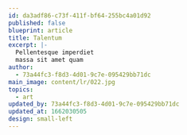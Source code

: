 ```yaml
---
id: da3adf86-c73f-411f-bf64-255bc4a01d92
published: false
blueprint: article
title: Talentum
excerpt: |-
  Pellentesque imperdiet
  massa sit amet quam
author:
  - 73a44fc3-f8d3-4d01-9c7e-095429bb71dc
main_image: content/lr/022.jpg
topics:
  - art
updated_by: 73a44fc3-f8d3-4d01-9c7e-095429bb71dc
updated_at: 1662030505
design: small-left
---
```

